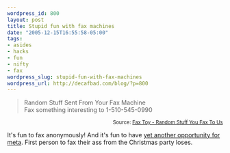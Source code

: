 ```yaml
--- 
wordpress_id: 800
layout: post
title: Stupid fun with fax machines
date: "2005-12-15T16:55:58-05:00"
tags: 
- asides
- hacks
- fun
- nifty
- fax
wordpress_slug: stupid-fun-with-fax-machines
wordpress_url: http://decafbad.com/blog/?p=800
---
```

<blockquote cite="http://faxtoy.net/">Random Stuff Sent From Your Fax Machine<br />Fax something interesting to 1-510-545-0990</blockquote>
<small style="text-align:right; display:block">Source: <a href="http://faxtoy.net/">Fax Toy - Random Stuff You Fax To Us</a></small>

It's fun to fax anonymously!  And it's fun to have [yet another opportunity for meta][meta].  First person to fax their ass from the Christmas party loses.

<!-- tags: fax fun nifty hacks -->

[meta]: http://faxtoy.net/page/fax-iBwDqh
